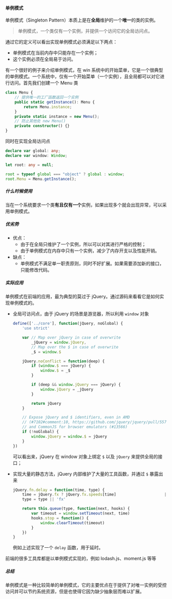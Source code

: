 #### 单例模式

单例模式（Singleton Pattern）本质上是在**全局**维护的一个**唯一**的类的实例。

> 单例模式，一个类仅有一个实例，并提供一个访问它的全局访问点。

通过它的定义可以看出实现单例模式必须满足以下两点：

* 单例模式在当前内存中只能存在一个实例；
* 这个实例必须在全局易于访问。

有一个很好的例子来介绍单例模式，在 win 系统中的开始菜单，它是一个很典型的单例模式。一个系统中，仅有一个开始菜单（一个实例），且全局都可以对它进行访问。首先我们创建一个 Menu 类

```typescript
class Menu {
    // 提供唯一的工厂函数返回一个实例
    public static getInstance(): Menu {
        return Menu.instance;
    }
    private static instance = new Menu();
    // 防止其他处 new Menu()
    private constructor() {}
}
```

同时在实现全局访问点

```typescript
declare var global: any;
declare var window: Window;

let root: any = null;

root = typeof global === "object" ? global : window;
root.Menu = Menu.getInstance();
```

##### **什么时候使用**

当在一个系统要求一个类**有且仅有一个**实例，如果出现多个就会出现异常，可以采用单例模式。

##### **优劣势**

- 优点：
  - 由于在全局只维护了一个实例，所以可以对其进行严格的控制；
  - 由于单例模式在内存中只有一个实例，减少了内存开支以及性能开销。
- 缺点：
  - 单例模式不满足单一职责原则，同时不好扩展。如果需要添加新的接口，只能修改代码。

##### 实际应用

单例模式在前端的应用，最为典型的莫过于 jQuery。通过源码来看看它是如何实现单例模式的。

* 全局可访问点，由于 jQuery 的场景是游览器，所以利用 `window` 对象

  ```js
  define(['../core'], function(jQuery, noGlobal) {
      'use strict'
  
      var // Map over jQuery in case of overwrite
          _jQuery = window.jQuery,
          // Map over the $ in case of overwrite
          _$ = window.$
  
      jQuery.noConflict = function(deep) {
          if (window.$ === jQuery) {
              window.$ = _$
          }
  
          if (deep && window.jQuery === jQuery) {
              window.jQuery = _jQuery
          }
  
          return jQuery
      }
  
      // Expose jQuery and $ identifiers, even in AMD
      // (#7102#comment:10, https://github.com/jquery/jquery/pull/557)
      // and CommonJS for browser emulators (#13566)
      if (!noGlobal) {
          window.jQuery = window.$ = jQuery
      }
  })
  
  ```

  可以看出来，jQuery 在 window 对象上绑定 `$` 以及 `jQuery` 来提供全局的接口；

* 实现大量的静态方法，jQuery 内部维护了大量的工具函数，并通过 `$` 暴露出来

  ```js
  jQuery.fn.delay = function(time, type) {
      time = jQuery.fx ? jQuery.fx.speeds[time] 					|| time : time
      type = type || 'fx'
  
      return this.queue(type, function(next, hooks) {
          var timeout = window.setTimeout(next, time)
          hooks.stop = function() {
              window.clearTimeout(timeout)
          }
      })
  }
  ```

  例如上述实现了一个 `delay` 函数，用于延时。

前端的很多工具库都是以单例模式实现的，例如 lodash.js、moment.js 等等

##### **总结**

单例模式是一种比较简单的单例模式，它的主要优点在于提供了对唯一实例的受控访问并可以节约系统资源，但是也使得它因为缺少抽象层而难以扩展。
